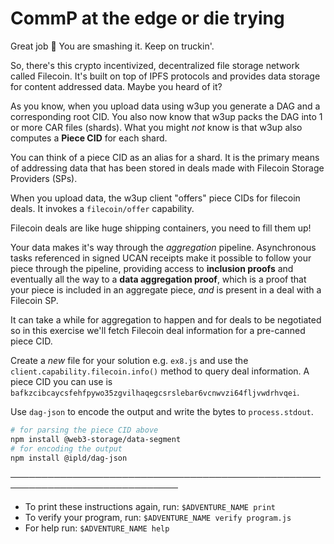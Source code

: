 # CommP at the edge or die trying

Great job 👏 You are smashing it. Keep on truckin'.

So, there's this crypto incentivized, decentralized file storage network called Filecoin. It's built on top of IPFS protocols and provides data storage for content addressed data. Maybe you heard of it?

As you know, when you upload data using w3up you generate a DAG and a corresponding root CID. You also now know that w3up packs the DAG into 1 or more CAR files (shards). What you might _not_ know is that w3up also computes a **Piece CID** for each shard.

You can think of a piece CID as an alias for a shard. It is the primary means of addressing data that has been stored in deals made with Filecoin Storage Providers (SPs).

When you upload data, the w3up client "offers" piece CIDs for filecoin deals. It invokes a `filecoin/offer` capability.

Filecoin deals are like huge shipping containers, you need to fill them up!

Your data makes it's way through the _aggregation_ pipeline. Asynchronous tasks referenced in signed UCAN receipts make it possible to follow your piece through the pipeline, providing access to **inclusion proofs** and eventually all the way to a **data aggregation proof**, which is a proof that your piece is included in an aggregate piece, _and_ is present in a deal with a Filecoin SP.

It can take a while for aggregation to happen and for deals to be negotiated so in this exercise we'll fetch Filecoin deal information for a pre-canned piece CID.

Create a _new_ file for your solution e.g. `ex8.js` and use the `client.capability.filecoin.info()` method to query deal information. A piece CID you can use is `bafkzcibcaycsfehfpywo35zgvilhaqegcsrslebar6vcnwvzi64fljvwdrhvqei`.

Use `dag-json` to encode the output and write the bytes to `process.stdout`.

```sh
# for parsing the piece CID above
npm install @web3-storage/data-segment
# for encoding the output
npm install @ipld/dag-json
```

─────────────────────────────────────────────────────────────────────────────
* To print these instructions again, run: `$ADVENTURE_NAME print`
* To verify your program, run: `$ADVENTURE_NAME verify program.js`
* For help run: `$ADVENTURE_NAME help`
